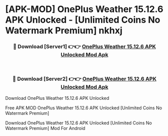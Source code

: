# [APK-MOD] OnePlus Weather 15.12.6 APK Unlocked - [Unlimited Coins No Watermark Premium] nkhxj



<div align="center">
<h3>🔴 Download [Server1] 👉👉 <a href="https://momento.my/?title=OnePlus_Weather_15.12.6_APK_Unlocked">OnePlus Weather 15.12.6 APK Unlocked Mod Apk</a></h3><br>

<h3>🔴 Download [Server2] 👉👉 <a href="https://momento.my/?title=OnePlus_Weather_15.12.6_APK_Unlocked">OnePlus Weather 15.12.6 APK Unlocked Mod Apk</a></h3>
</div>



Download OnePlus Weather 15.12.6 APK Unlocked 

Free APK MOD OnePlus Weather 15.12.6 APK Unlocked [Unlimited Coins No Watermark Premium]

Download OnePlus Weather 15.12.6 APK Unlocked [Unlimited Coins No Watermark Premium] Mod For Android
